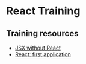 # React Training

## Training resources

* [JSX without React](https://github.com/fmoutawe/react-training/blob/jsx-without-react/README.md)
* [React: first application](https://github.com/fmoutawe/react-training/blob/react-first-app/README.md)
